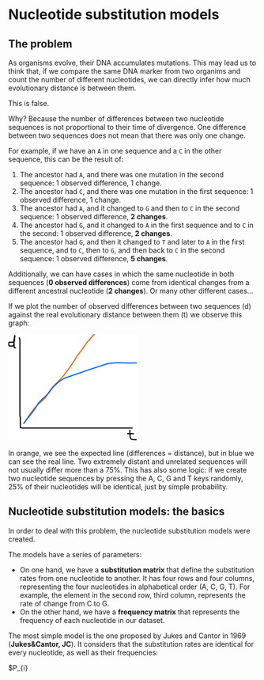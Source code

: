 # Nucleotide substitution models

## The problem

As organisms evolve, their DNA accumulates mutations. This may lead us to think that, if we compare the same DNA marker from two organims and count the number of different nucleotides, we can directly infer how much evolutionary distance is between them.

This is false.

Why? Because the number of differences between two nucleotide sequences is not proportional to their time of divergence. One difference between two sequences does not mean that there was only one change.

For example, if we have an `A` in one sequence and a `C` in the other sequence, this can be the result of:

1. The ancestor had `A`, and there was one mutation in the second sequence: 1 observed difference, 1 change.
2. The ancestor had `C`, and there was one mutation in the first sequence: 1 observed difference, 1 change.
3. The ancestor had `A`, and it changed to `G` and then to `C` in the second sequence: 1 observed difference, **2 changes**.
4. The ancestor had `G`, and it changed to `A` in the first sequence and to `C` in the second: 1 observed difference, **2 changes**.
5. The ancestor had `G`, and then it changed to `T` and later to `A` in the first sequence, and to `C`, then to `G`, and then back to `C` in the second sequence: 1 observed difference, **5 changes**.

Additionally, we can have cases in which the same nucleotide in both sequences (**0 observed differences**) come from identical changes from a different ancestral nucleotide (**2 changes**). Or many other different cases...

If we plot the number of observed differences between two sequences (d) against the real evolutionary distance between them (t) we observe this graph: 

![Graph](04-nucleotides.png)

In orange, we see the expected line (differences = distance), but in blue we can see the real line. Two extremely distant and unrelated sequences will not usually differ more than a 75%. This has also some logic: if we create two nucleotide sequences by pressing the A, C, G and T keys randomly, 25% of their nucleotides will be identical, just by simple probability.

## Nucleotide substitution models: the basics

In order to deal with this problem, the nucleotide substitution models were created.

The models have a series of parameters:

-	On one hand, we have a **substitution matrix** that define the substitution rates from one nucleotide to another. It has four rows and four columns, representing the four nucleotides in alphabetical order (A, C, G, T). For example, the element in the second row, third column, represents the rate of change from C to G.
-	On the other hand, we have a **frequency matrix** that represents the frequency of each nucleotide in our dataset. 

The most simple model is the one proposed by Jukes and Cantor in 1969 (**Jukes&Cantor, JC**). It considers that the substitution rates are identical for every nucleotide, as well as their frequencies:

$P_{i}


